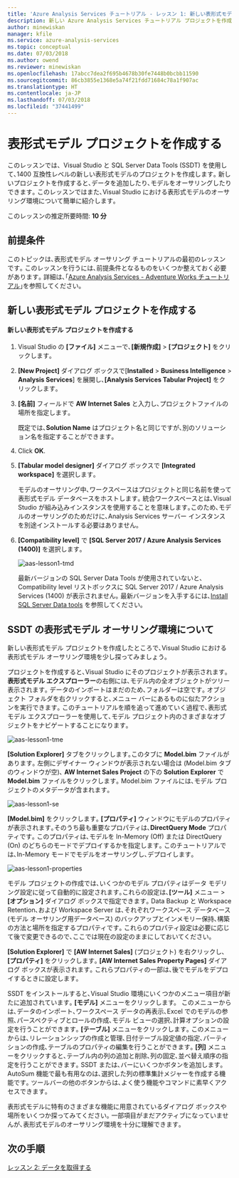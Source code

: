 ```yaml
---
title: 'Azure Analysis Services チュートリアル - レッスン 1: 新しい表形式モデル プロジェクトを作成する |Microsoft Docs'
description: 新しい Azure Analysis Services チュートリアル プロジェクトを作成する方法を説明します｡
author: minewiskan
manager: kfile
ms.service: azure-analysis-services
ms.topic: conceptual
ms.date: 07/03/2018
ms.author: owend
ms.reviewer: minewiskan
ms.openlocfilehash: 17abcc7dea2f695b4678b30fe7448b0bcbb11590
ms.sourcegitcommit: 86cb3855e1368e5a74f21fdd71684c78a1f907ac
ms.translationtype: HT
ms.contentlocale: ja-JP
ms.lasthandoff: 07/03/2018
ms.locfileid: "37441499"
---
```

# <a name="create-a-tabular-model-project"></a>表形式モデル プロジェクトを作成する

このレッスンでは、Visual Studio と SQL Server Data Tools (SSDT) を使用して､1400 互換性レベルの新しい表形式モデルのプロジェクトを作成します｡ 新しいプロジェクトを作成すると､データを追加したり､モデルをオーサリングしたりできます｡ このレッスンではまた､Visual Studio における表形式モデルのオーサリング環境について簡単に紹介します｡  
  
このレッスンの推定所要時間: **10 分**  
  
## <a name="prerequisites"></a>前提条件  
このトピックは､表形式モデル オーサリング チュートリアルの最初のレッスンです｡ このレッスンを行うには､前提条件となるものをいくつか整えておく必要があります｡ 詳細は､｢[Azure Analysis Services - Adventure Works チュートリアル](../tutorials/aas-adventure-works-tutorial.md)｣を参照してください｡  
  
## <a name="create-a-new-tabular-model-project"></a>新しい表形式モデル プロジェクトを作成する  
  
#### <a name="to-create-a-new-tabular-model-project"></a>新しい表形式モデル プロジェクトを作成する  
  
1.  Visual Studio の **[ファイル]** メニューで､**[新規作成]** > **[プロジェクト]** をクリックします｡  
  
2.  **[New Project]** ダイアログ ボックスで[**Installed** > **Business Intelligence** > **Analysis Services**] を展開し､**[Analysis Services Tabular Project]** をクリックします｡  
  
3.  **[名前]** フィールドで **AW Internet Sales** と入力し､プロジェクトファイルの場所を指定します｡  
  
    既定では､**Solution Name** はプロジェクト名と同じですが､別のソリューション名を指定することができます｡  
  
4.  Click **OK**.  
  
5.  **[Tabular model designer]** ダイアログ ボックスで **[Integrated workspace]** を選択します｡  
  
    モデルのオーサリング中､ワークスペースはプロジェクトと同じ名前を使って表形式モデル データベースをホストします｡ 統合ワークスペースとは､Visual Studio が組み込みインスタンスを使用することを意味します｡このため､モデルのオーサリングのためだけに､Analysis Services サーバー インスタンスを別途インストールする必要はありません｡
      
6.  **[Compatibility level]** で **[SQL Server 2017 / Azure Analysis Services (1400)]** を選択します｡   
 
    ![aas-lesson1-tmd](../tutorials/media/aas-lesson1-tmd.png)
      
    最新バージョンの SQL Server Data Tools が使用されていないと､Compatibility level リストボックスに SQL Server 2017 / Azure Analysis Services (1400) が表示されません｡ 最新バージョンを入手するには､[Install SQL Server Data tools](https://docs.microsoft.com/sql/ssdt/download-sql-server-data-tools-ssdt) を参照してください｡  
      
  
## <a name="understanding-the-ssdt-tabular-model-authoring-environment"></a>SSDT の表形式モデル オーサリング環境について  
新しい表形式モデル プロジェクトを作成したところで､Visual Studio における表形式モデル オーサリング環境を少し探ってみましょう｡  
  
プロジェクトを作成すると､Visual Studio にそのプロジェクトが表示されます｡ **表形式モデル エクスプローラー**の右側には､モデル内の全オブジェクトがツリー表示されます｡ データのインポートはまだのため､フォルダーは空です｡ オブジェクト フォルダを右クリックすると､メニュー バーにあるものに似たアクションを実行できます｡ このチュートリアルを順を追って進めていく過程で､表形式モデル エクスプローラーを使用して､モデル プロジェクト内のさまざまなオブジェクトをナビゲートすることになります｡

![aas-lesson1-tme](../tutorials/media/aas-lesson1-tme.png)

**[Solution Explorer]** タブをクリックします｡このタブに **Model.bim** ファイルがあります｡ 左側にデザイナー ウィンドウが表示されない場合は (Model.bim タブのウィンドウが空)､ **AW Internet Sales Project** の下の **Solution Explorer** で **Model.bim** ファイルをクリックします｡ Model.bim ファイルには､モデル プロジェクトのメタデータが含まれます｡ 

![aas-lesson1-se](../tutorials/media/aas-lesson1-se.png)
  
**[Model.bim]** をクリックします｡ **[プロパティ]** ウィンドウにモデルのプロパティが表示されます｡そのうち最も重要なプロパティは､**DirectQuery Mode** プロパティです｡ このプロパティは､モデルを In-Memory (Off) または DirectQuery (On) のどちらのモードでデプロイするかを指定します｡ このチュートリアルでは､In-Memory モードでモデルをオーサリングし､デプロイします｡

![aas-lesson1-properties](../tutorials/media/aas-lesson1-properties.png)
  
モデル プロジェクトの作成では､いくつかのモデル プロパティはデータ モデリング設定に従って自動的に設定されます｡これらの設定は､**[ツール]** メニュー > **[オプション]** ダイアログ ボックスで指定できます｡ Data Backup と Workspace Retention､および Workspace Server は､それぞれワークスペース データベース (モデル オーサリング用データベース) のバックアップとインメモリー保持､構築の方法と場所を指定するプロパティです｡ これらのプロパティ設定は必要に応じて後で変更できるので､ここでは現在の設定のままにしておいてください｡  

**[Solution Explorer]** で **[AW Internet Sales]** (プロジェクト) を右クリックし､**[プロパティ]** をクリックします｡ **[AW Internet Sales Property Pages]** ダイアログ ボックスが表示されます｡ これらプロパティの一部は､後でモデルをデプロイするときに設定します｡  
  
SSDT をインストールすると､Visual Studio 環境にいくつかのメニュー項目が新たに追加されています｡ **[モデル]** メニューをクリックします。 このメニューからは､データのインポート､ワークスペース データの再表示､Excel でのモデルの参照､パースペクティブとロールの作成､モデル ビューの選択､計算オプションの設定を行うことができます｡ **[テーブル]** メニューをクリックします｡ このメニューからは､リレーションシップの作成と管理､日付テーブル設定値の指定､パーティションの作成､テーブルのプロパティの編集を行うことができます｡ **[列]** メニューをクリックすると､テーブル内の列の追加と削除､列の固定､並べ替え順序の指定を行うことができます｡ SSDT または､バーにいくつかボタンを追加します｡ AutoSum 機能で最も有用なのは､選択した列の標準集計メジャーを作成する機能です｡ ツールバーの他のボタンからは､よく使う機能やコマンドに素早くアクセスできます｡  
  
表形式モデルに特有のさまざまな機能に用意されているダイアログ ボックスや場所をいくつか探ってみてください｡ 一部項目がまだアクティブになっていませんが､表形式モデルのオーサリング環境を十分に理解できます｡  
  

## <a name="whats-next"></a>次の手順
[レッスン 2: データを取得する](../tutorials/aas-lesson-2-get-data.md)

  
  
  
